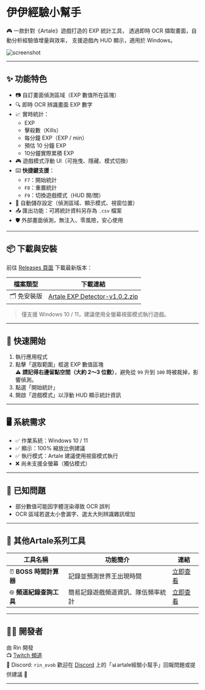 # 伊伊經驗小幫手

🎮 一款針對《Artale》遊戲打造的 EXP 統計工具，
透過即時 OCR 擷取畫面，自動分析經驗值增量與效率，
支援遊戲內 HUD 顯示，適用於 Windows。

![screenshot](https://media.discordapp.net/attachments/1383985739305324704/1383985757240295495/image.png?ex=6850c8ad&is=684f772d&hm=efed2e2c6ceafade92e33153fd0580a0dee6dbfd96530eeae008feec536aa29f&=&format=webp&quality=lossless&width=354&height=432)

---

## ✨ 功能特色
- 📷 自訂畫面偵測區域（EXP 數值所在區塊）
- 🔍 即時 OCR 辨識畫面 EXP 數字
- 📈 實時統計：
  - EXP
  - 擊殺數（Kills）
  - 每分鐘 EXP（EXP / min）
  - 預估 10 分鐘 EXP
  - 10分鐘實際累積 EXP
- 🎮 遊戲模式浮動 UI（可拖曳、隱藏、模式切換）
- ⌨️ **快捷鍵支援**：
  - `F7`：開始統計  
  - `F8`：重置統計  
  - `F9`：切換遊戲模式（HUD 開/關）
- 💾 自動儲存設定（偵測區域、顯示模式、視窗位置）
- 📤 匯出功能：可將統計資料另存為 `.csv` 檔案
- 🛡️ 外部畫面偵測，無注入、零風險，安心使用

---

## 📦 下載與安裝

前往 [Releases 頁面](https://github.com/Rin2ec/artale-exp-detector/releases) 下載最新版本：

| 檔案類型 | 下載連結 |
|----------|-----------|
| 🗂️ 免安裝版 | [Artale EXP Detector-v1.0.2.zip](https://drive.google.com/file/d/1epVgjPPEjHOHDyHo-uyE48xUt9u8WsAV/view) |

> 僅支援 Windows 10 / 11，建議使用全螢幕視窗模式執行遊戲。

---

## 🚀 快速開始

1. 執行應用程式
2. 點擊「選取範圍」框選 EXP 數值區塊  
   ⚠️ **請記得右邊留點空間（大約 2～3 位數）**，避免從 `99` 升到 `100` 時被裁掉，影響偵測。
3. 點選「開始統計」
4. 開啟「遊戲模式」以浮動 HUD 顯示統計資訊

---

## 🖥️ 系統需求

- ✅ 作業系統：Windows 10 / 11
- ✅ 顯示：100% 縮放比例建議
- ✅ 執行模式：Artale 建議使用視窗模式執行
- ❌ 尚未支援全螢幕（獨佔模式）

---

## 🐞 已知問題

- 部分數值可能因字體渲染導致 OCR 誤判
- OCR 區域若選太小會漏字、選太大則辨識雜訊增加

---

## 🧩 其他Artale系列工具

| 工具名稱           | 功能簡介                           | 連結 |
|--------------------|------------------------------------|------|
| ⏰ **BOSS 時間計算器** | 記錄並預測世界王出現時間               | [立即查看](https://rin2ec.github.io/ee-boss-respawn-timer/) |
| 🌐 **頻道紀錄查詢工具** | 簡易記錄遊戲頻道資訊、隊伍頻率統計       | [立即查看](https://rin2ec.github.io/ee-number-tool/)|
---

## 🧑‍💻 開發者

由 Rin 開發  
📺 [Twitch 頻道](https://twitch.tv/shiyu2615)  
💬 Discord: `rin_ovob`
歡迎在 [Discord](https://discord.com/invite/rpnsScZWpr) 上的「📊artale經驗小幫手」回報問題或提供建議 🙌  

---
